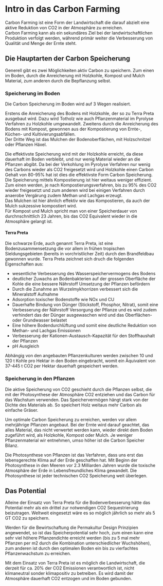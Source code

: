 # Intro in das Carbon Farming

Carbon Farming ist eine Form der Landwirtschaft die darauf abzielt eine aktive Reduktion von CO2 in der Atmosphäre zu erreichen.  
Carbon Farming kann als ein sekundäres Ziel bei der landwirtschaftlichen Produktion verfolgt werden, während primär weiter die Verbesserung von Qualität und Menge der Ernte steht.

## Die Hauptarten der Carbon Speicherung

Generell gibt es zwei Möglichkeiten aktiv Carbon zu speichern. Zum einen im Boden, durch die Anreicherung mit Holzkohle, Kompost und Mulch Material, zum anderen durch die Bepflanzung selbst. 

### Speicherung im Boden

Die Carbon Speicherung im Boden wird auf 3 Wegen realisiert. 

Erstens die Anreicherung des Bodens mit Holzkohle, der so zu Terra Preta ausgebaut wird. Dazu wird Totholz wie auch Pflanzenmaterial im Pyrolyse Verfahren zu Holzkohle umgewandelt. 
Zweitens durch die Anreicherung des Bodens mit Kompost, gewonnen aus der Kompostierung von Ernte-, Küchen- und Kultivierungsabfällen.  
Der Dritte Weg ist das Mulchen der Bodenoberflächen, mit Holzschnitzel oder Pflanzen Häxel.

Die effektivste Speicherung wird mit der Holzkohle erreicht, da diese dauerhaft im Boden verbleibt, und nur wenig Material wieder an die Pflanzen abgibt. Da bei der Verkohlung im Pyrolyse Verfahren nur wenig des Carbons wieder als CO2 freigesetzt wird und Holzkohle einen Carbon Gehalt von 80-95% hat ist dies die effektivste Form Carbon Speicherung.  
Die Speicherung mittels Kompostierung ist hier weitaus weniger effizient. Zum einen werden, je nach Kompostierungsverfahren, bis zu 95% des CO2 wieder freigesetzt und zum anderen wird bei einigen Verfahren durch anaerobe Vergärung zudem Methan und Lachgas erzeugt.  
Das Mulchen ist hier ähnlich effektiv wie das Kompostieren, da auch der Mulch sukzessive kompostiert wird.  
Für Kompost und Mulch spricht man von einer Speicherdauer von durchnschnittlich 23 Jahren, bis das CO2 Equivalent wieder in die Atmosphäre gelangt ist.  

#### Terra Preta

Die schwarze Erde, auch genannt Terra Preta, ist eine Bodenzusammensetzung die vor allem in frühen tropischen Sieldungsgebieten (bereits in vorchristlicher Zeit) durch den Brandfeldbau gewonnen wurde. Terra Preta zeichnet sich druch die folgenden Eigenschaften aus:

 * wesentliche Verbesserung des Wasserspeichervermogens des Bodens
 * deutlicher Zuwachs an Bodenbakterien auf der grossen Oberfläche der Kohle die eine bessere Nährstoff Umsetzung der Pflanzen befördern
 * Durch die Zunahme an Wurzelmykhorrizen verbessert sich die Mineralstoff Aufnahme
 * Adsorption toxischer Bodenstoffe wie NOx und CU
 * Dauerhafte Bindung von Dünger (Stickstoff, Phosphor, Nitrat), somit eine Verbesserung der Nährstoff Versorgung der Pflanze und es wird zudem verhindert das der Dünger ausgewaschen wird und das Oberflächen- oder Grundwasser belastet
 * Eine höhere Bodendurchlüftung und somit eine deutliche Reduktion von Methan- und Lachgas Emissionen
 * Verbesserung der Kationen-Austausch-Kapazität für den Stoffhaushalt der Pflanzen
 * pH Ausgleich 

 Abhängig von den angebauten Pflanzenkulturen werden zwischen 10 und 120 t Kohle pro Hektar in den Boden eingebracht, womit ein Äquivalent von 37-445 t CO2 per Hektar dauerhaft gespeichert werden.  

### Speicherung in den Pflanzen

Die aktive Speicherung von CO2 geschieht durch die Pflanzen selbst, die mit der Photosynthese der Atmosphäre CO2 entziehen und das Carbon für das Wachstum verwenden. Das Speichervermögen hängt stark von der Dichte des Materials ab. So speichert Holz weitaus mehr Carbon als einfache Gräser.

Um optimale Carbon Speicherung zu erreichen, werden vor allem mehrjährige Pflanzen angebaut. Bei der Ernte wird darauf geachtet, das alles Material, das nicht verwertet werden kann, wieder direkt dem Boden zugeführt wird, als Holzkohle, Kompost oder Mulch. Je weniger Pflanzenmaterial wir entnehmen, umso höher ist die Carbon Speicher Bilanz.

Die Photosynthese von Pflanzen ist das Verfahren, dass uns erst das lebensgerechte Klima auf der Erde geschaffen hat. Mit Beginn der Photosynthese in den Meeren vor 2.3 Milliarden Jahren wurde die toxische Atmosphäre der Erde in Lebensfreundliches Klima gewandelt. Die Photosynthese ist jeder technischen CO2 Speicherung weit überlegen.  

## Das Potential

Alleine der Einsatz von Terra Preta für die Bodenverbesserung hätte das Potential mehr als ein drittel zur notwendigen CO2 Sequestrierung beizutragen. Weltweit eingesetzt wäre es so möglich jährlich so mehr als 5 GT CO2 zu speichern. 

Werden für die Bewirtschaftung die Permakultur Design Prinzipien angewendet, so ist das Speicherpotential sehr hoch, zum einen kann eine sehr viel höhere Pflanzendichte erreicht werden (bis zu 5 mal mehr Pflanzen per m2 durch die Kombination unterschiedlicher Wuchshöhen), zum anderen ist durch den optimalen Boden ein bis zu vierfachtes Pflanzenwachstum zu erreichen.  

Mit dem Einsatz von Terra Preta ist es möglich die Landwirtschaft, die derzeit für ca. 20% der CO2 Emissionen verantwortlich ist, nicht klimaneutral sonder klimapositiv zu betreiben. Es wird damit der Atmosphäre dauerhaft CO2 entzogen und im Boden gebunden.

